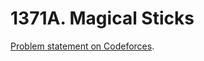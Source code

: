 # 1371A. Magical Sticks

[Problem statement on Codeforces](https://codeforces.com/problemset/problem/1371/A?locale=en).